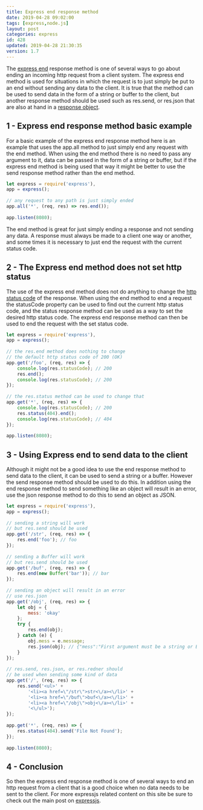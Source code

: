 ```yaml
---
title: Express end response method
date: 2019-04-28 09:02:00
tags: [express,node.js]
layout: post
categories: express
id: 428
updated: 2019-04-28 21:30:35
version: 1.7
---
```


The [express end](https://expressjs.com/en/api.html#res.end) response method is one of several ways to go about ending an incoming http request from a client system. The express end method is used for situations in which the request is to just simply be put to an end without sending any data to the client. It is true that the method can be used to send data in the form of a string or buffer to the client, but another response method should be used such as res.send, or res.json that are also at hand in a [response object](/2019/04/27/express-response-objects/).


<!-- more -->

## 1 - Express end response method basic example

For a basic example of the express end response method here is an example that uses the app.all method to just simply end any request with the end method. When using the end method there is no need to pass any argument to it, data can be passed in the form of a string or buffer, but if the express end method is being used that way it might be better to use the send response method rather than the end method.

```js
let express = require('express'),
app = express();
 
// any request to any path is just simply ended
app.all('*', (req, res) => res.end());
 
app.listen(8080);
```

The end method is great for just simply ending a response and not sending any data. A response must always be made to a client one way or another, and some times it is necessary to just end the request with the current status code.

## 2 - The Express end method does not set http status

The use of the express end method does not do anything to change the [http status code](https://en.wikipedia.org/wiki/List_of_HTTP_status_codes) of the response. When using the end method to end a request the statusCode property can be used to find out the current http status code, and the status response method can be used as a way to set the desired http status code. The express end response method can then be used to end the request with the set status code.

```js
let express = require('express'),
app = express();
 
// the res.end method does nothing to change
// the default http status code of 200 (OK)
app.get('/foo', (req, res) => {
    console.log(res.statusCode); // 200
    res.end();
    console.log(res.statusCode); // 200
});
 
// the res.status method can be used to change that
app.get('*', (req, res) => {
    console.log(res.statusCode); // 200
    res.status(404).end();
    console.log(res.statusCode); // 404
});
 
app.listen(8080);
```

## 3 - Using Express end to send data to the client

Although it might not be a good idea to use the end response method to send data to the client, it can be used to send a string or a buffer. However the send response method should be used to do this. In addition using the end response method to send something like an object will result in an error, use the json response method to do this to send an object as JSON.

```js
let express = require('express'),
app = express();
 
// sending a string will work
// but res.send should be used
app.get('/str', (req, res) => {
    res.end('foo'); // foo
});
 
// sending a Buffer will work
// but res.send should be used
app.get('/buf', (req, res) => {
    res.end(new Buffer('bar')); // bar
});
 
// sending an object will result in an error
// use res.json
app.get('/obj', (req, res) => {
    let obj = {
        mess: 'okay'
    };
    try {
        res.end(obj);
    } catch (e) {
        obj.mess = e.message;
        res.json(obj); // {"mess":"First argument must be a string or Buffer"}
    }
});
 
// res.send, res.json, or res.redner should
// be used when sending some kind of data
app.get('/', (req, res) => {
    res.send('<ul>' +
        '<li><a href=\"/str\">str<\/a><\/li>' +
        '<li><a href=\"/buf\">buf<\/a><\/li>' +
        '<li><a href=\"/obj\">obj<\/a><\/li>' +
        '<\/ul>');
});
 
app.get('*', (req, res) => {
    res.status(404).send('File Not Found');
});
 
app.listen(8080);
```

## 4 - Conclusion

So then the express end response method is one of several ways to end an http request from a client that is a good choice when no data needs to be sent to the client. For more expressjs related content on this site be sure to check out the main post on [expressjs](/2018/06/12/express/).